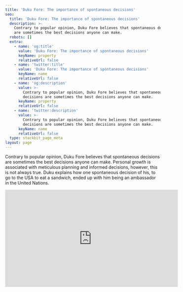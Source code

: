 ```yaml
---
title: 'Duku Fore: The importance of spontaneous decisions'
seo:
  title: 'Duku Fore: The importance of spontaneous decisions'
  description: >-
    Contrary to popular opinion, Duku Fore believes that spontaneous decisions
    are sometimes the best decisions anyone can make.
  robots: []
  extra:
    - name: 'og:title'
      value: 'Duku Fore: The importance of spontaneous decisions'
      keyName: property
      relativeUrl: false
    - name: 'twitter:title'
      value: 'Duku Fore: The importance of spontaneous decisions'
      keyName: name
      relativeUrl: false
    - name: 'og:description'
      value: >-
        Contrary to popular opinion, Duku Fore believes that spontaneous
        decisions are sometimes the best decisions anyone can make.
      keyName: property
      relativeUrl: false
    - name: 'twitter:description'
      value: >-
        Contrary to popular opinion, Duku Fore believes that spontaneous
        decisions are sometimes the best decisions anyone can make.
      keyName: name
      relativeUrl: false
  type: stackbit_page_meta
layout: page
---
```

Contrary to popular opinion, Duku Fore believes that spontaneous decisions are sometimes the best decisions anyone can make. Personal growth is associated with meticulous planning and informed decisions, however, this is not always true. Duku explains how one spontaneous decision of his, to go to the USA to eat a sandwich, ended up with him being an ambassador in the United Nations.

<iframe width="560" height="315" src="https://www.youtube.com/embed/EfoQqtZrbTo" title="YouTube video player" frameborder="0" allow="accelerometer; autoplay; clipboard-write; encrypted-media; gyroscope; picture-in-picture" allowfullscreen></iframe>